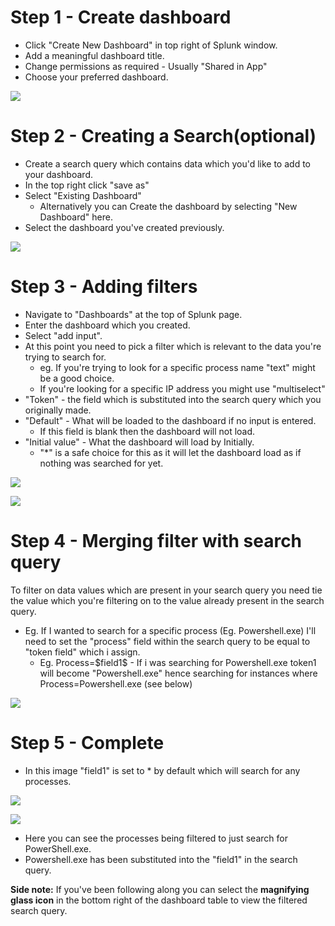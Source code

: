 
# Step 1 - Create dashboard

- Click "Create New Dashboard" in top right of Splunk window.
- Add a meaningful dashboard title.
- Change permissions as required - Usually "Shared in App"
- Choose your preferred dashboard.

![](65school/net/soc_siem/splunk_dashboard/attachments/step1.png)

# Step 2 - Creating a Search(optional)

- Create a search query which contains data which you'd like to add to your dashboard.
- In the top right click "save as"
- Select "Existing Dashboard"
	-  Alternatively you can Create the dashboard by selecting "New Dashboard" here.
- Select the dashboard you've created previously.


![](65school/net/soc_siem/splunk_dashboard/attachments/Step2.png)

# Step 3 - Adding filters

- Navigate to "Dashboards" at the top of Splunk page.
- Enter the dashboard which you created. 
- Select "add input".
- At this point you need to pick a filter which is relevant to the data you're trying to search for.
	- eg. If you're trying to look for a specific process name "text" might be a good choice.
	- If you're looking for a specific IP address you might use "multiselect"
- "Token" - the field which is substituted into the search query which you originally made.
- "Default" - What will be loaded to the dashboard if no input is entered. 
	- If this field is blank then the dashboard will not load. 
- "Initial value" - What the dashboard will load by Initially.
	- "\*" is a safe choice for this as it will let the dashboard load as if nothing was searched for yet.

![](65school/net/soc_siem/splunk_dashboard/attachments/step3.png)

![](65school/net/soc_siem/splunk_dashboard/attachments/step4.png)

# Step 4 - Merging filter with search query

To filter on data values which are present in your search query you need tie the value which you're filtering on to the value already present in the search query. 
- Eg. If I wanted to search for a specific process (Eg. Powershell.exe) I'll need to set the "process" field within the search query to be equal to "token field" which i assign.
	- Eg. Process=\$field1$ - If i was searching for Powershell.exe token1 will become "Powershell.exe" hence searching for instances where Process=Powershell.exe (see below)


![](65school/net/soc_siem/splunk_dashboard/attachments/step5.png)

# Step 5 - Complete

- In this image "field1" is set to * by default which will search for any processes.

![](65school/net/soc_siem/splunk_dashboard/attachments/Step6%201.png)


![](65school/net/soc_siem/splunk_dashboard/attachments/step7.png)

- Here you can see the processes being filtered to just search for PowerShell.exe.
- Powershell.exe has been substituted into the "field1" in the search query. 

**Side note:** If you've been following along you can select the **magnifying glass icon** in the bottom right of the dashboard table to view the filtered search query. 
